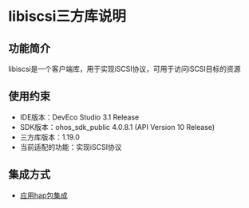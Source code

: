 # libiscsi三方库说明
## 功能简介
libiscsi是一个客户端库，用于实现iSCSI协议，可用于访问iSCSI目标的资源
## 使用约束
- IDE版本：DevEco Studio 3.1 Release
- SDK版本：ohos_sdk_public 4.0.8.1 (API Version 10 Release)
- 三方库版本：1.19.0
- 当前适配的功能：实现iSCSI协议

## 集成方式
+ [应用hap包集成](docs/hap_integrate.md)

